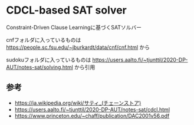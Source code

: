 # CDCL-based SAT solver
Constraint-Driven Clause Learningに基づくSATソルバー

cnfフォルダに入っているものは https://people.sc.fsu.edu/~jburkardt/data/cnf/cnf.html から

sudokuフォルダに入っているものは https://users.aalto.fi/~tjunttil/2020-DP-AUT/notes-sat/solving.html から引用

## 参考
- https://ja.wikipedia.org/wiki/サティ_(チェーンストア)
- https://users.aalto.fi/~tjunttil/2020-DP-AUT/notes-sat/cdcl.html
- https://www.princeton.edu/~chaff/publication/DAC2001v56.pdf
